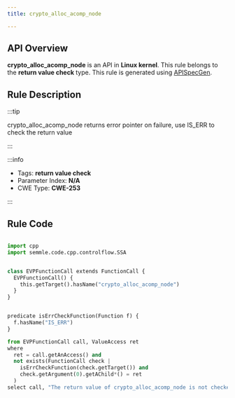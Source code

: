 ```yaml
---
title: crypto_alloc_acomp_node

---
```



## API Overview
**crypto_alloc_acomp_node** is an API in **Linux kernel**. This rule belongs to the **return value check** type. This rule is generated using [APISpecGen](../../tools/APISpecGen).
## Rule Description

:::tip

crypto_alloc_acomp_node returns error pointer on failure, use IS_ERR to check the return value

:::

:::info

- Tags: **return value check**
- Parameter Index: **N/A**
- CWE Type: **CWE-253**

:::

## Rule Code
```python

import cpp
import semmle.code.cpp.controlflow.SSA


class EVPFunctionCall extends FunctionCall {
  EVPFunctionCall() {
    this.getTarget().hasName("crypto_alloc_acomp_node")
  }
}


predicate isErrCheckFunction(Function f) {
  f.hasName("IS_ERR") 
}

from EVPFunctionCall call, ValueAccess ret
where
  ret = call.getAnAccess() and
  not exists(FunctionCall check |
    isErrCheckFunction(check.getTarget()) and
    check.getArgument(0).getAChild*() = ret
  )
select call, "The return value of crypto_alloc_acomp_node is not checked with IS_ERR."
    
```